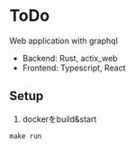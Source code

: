 # ToDo
Web application with graphql
- Backend: Rust, actix_web
- Frontend: Typescript, React

## Setup
1. dockerをbuild&start
```
make run
```